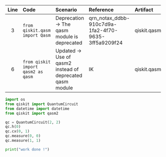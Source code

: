| Line | Code                                       | Scenario                                                    | Reference                                         | Artifact                             | Refactoring                                                 |
| :--: | :----------------------------------------- | :--------------------------------------------------------- | :----------------------------------------------- | :----------------------------------- | :--------------------------------------------------------- |
| 3    | `from qiskit.qasm import Qasm`           | Deprecation -> The qasm module is deprecated               | qrn_notax_ddbb-910c7d9a-1fa2-4f70-9635-3ff5a9209f24 | qiskit.qasm                          | `from qiskit import qasm2`                                 |
| 6    | `from qiskit import qasm2 as qasm`       | Updated -> Use of qasm2 instead of deprecated qasm module | IK                                              | qiskit.qasm2                        | `from qiskit import qasm2`                                 |

```python
import os
from qiskit import QuantumCircuit
from datetime import datetime
from qiskit import qasm2

qc = QuantumCircuit(2, 2)
qc.h(0)
qc.cx(0, 1)
qc.measure(0, 0)
qc.measure(1, 1)

print("work done !")
```